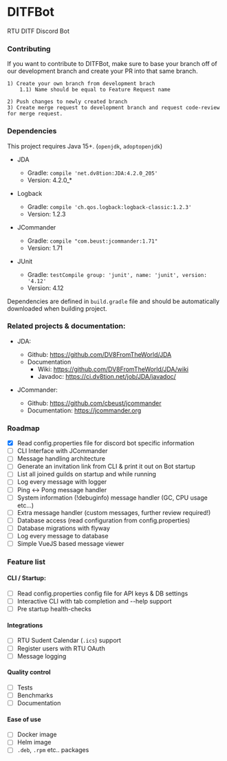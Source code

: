# DITFBot
RTU DITF Discord Bot

### Contributing

If you want to contribute to DITFBot, make sure to base your branch off of our development branch and create your PR into that same branch.

```
1) Create your own branch from development brach
    1.1) Name should be equal to Feature Request name
    
2) Push changes to newly created branch
3) Create merge request to development branch and request code-review for merge request.
```

### Dependencies

This project requires Java 15+. (`openjdk`, `adoptopenjdk`)

* JDA
    * Gradle: `compile 'net.dv8tion:JDA:4.2.0_205'`
    * Version: 4.2.0_*

* Logback
    * Gradle: `compile 'ch.qos.logback:logback-classic:1.2.3'`
    * Version: 1.2.3
    
* JCommander
    * Gradle: `compile "com.beust:jcommander:1.71"`
    * Version: 1.71

* JUnit
    * Gradle: `testCompile group: 'junit', name: 'junit', version: '4.12'`
    * Version: 4.12

Dependencies are defined in `build.gradle` file and should be automatically downloaded when building project.

### Related projects & documentation:

* JDA:
    * Github: https://github.com/DV8FromTheWorld/JDA
    * Documentation
        * Wiki: https://github.com/DV8FromTheWorld/JDA/wiki
        * Javadoc: https://ci.dv8tion.net/job/JDA/javadoc/

* JCommander:
    * Github: https://github.com/cbeust/jcommander
    * Documentation: https://jcommander.org

### Roadmap

- [x] Read config.properties file for discord bot specific information
- [ ] CLI Interface with JCommander
- [ ] Message handling architecture
- [ ] Generate an invitation link from CLI & print it out on Bot startup
- [ ] List all joined guilds on startup and while running
- [ ] Log every message with logger
- [ ] Ping <-> Pong message handler
- [ ] System information (!debuginfo) message handler (GC, CPU usage etc...)
- [ ] Extra message handler (custom messages, further review required!)
- [ ] Database access (read configuration from config.properties)
- [ ] Database migrations with flyway
- [ ] Log every message to database
- [ ] Simple VueJS based message viewer

### Feature list

#### CLI / Startup:
- [ ] Read config.properties config file for API keys & DB settings
- [ ] Interactive CLI with tab completion and --help support
- [ ] Pre startup health-checks

#### Integrations
- [ ] RTU Sudent Calendar (`.ics`) support
- [ ] Register users with RTU OAuth
- [ ] Message logging 

#### Quality control
- [ ] Tests
- [ ] Benchmarks
- [ ] Documentation

#### Ease of use
- [ ] Docker image
- [ ] Helm image
- [ ] `.deb`, `.rpm` etc.. packages
